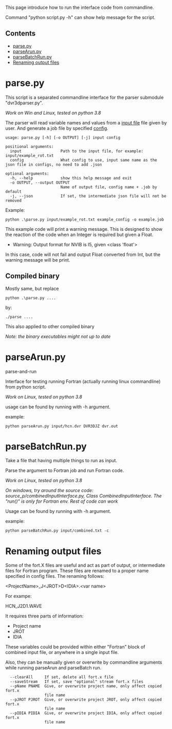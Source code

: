 This page introduce how to run the interface code from commandline.

Command "python script.py -h" can show help message for the script.

## Contents
* [parse.py](#parse.py)
* [parseArun.py](#parseArun.py)
* [parseBatchRun.py](#parsebatchrun.py)
* [Renaming output files](#renaming-output-files)


# parse.py
This script is a separated commandline interface for the parser submodule "dvr3dparser.py".

*Work on Win and Linux, tested on python 3.8*

The parser will read variable names and values from a [input file](/DVR3Dinterface/input/) file given by user. And generate a job file by specified [config](/DVR3Dinterface/configs/).
~~~~
usage: parse.py [-h] [-o OUTPUT] [-j] input config

positional arguments:
  input                 Path to the input file, for example: input/example_rot.txt
  config                What config to use, input same name as the json file in configs, no need to add .json

optional arguments:
  -h, --help            show this help message and exit
  -o OUTPUT, --output OUTPUT
                        Name of output file, config name + .job by default
  -j, --json            If set, the intermediate json file will not be removed
~~~~
Example:
~~~~
python .\parse.py input/example_rot.txt example_config -o example.job
~~~~
This example code will print a warning message. This is designed to show the reaction of the code when an Integer is required but given a Float.
 * Warning: Output format for NVIB is I5, given \<class 'float'\>

In this case, code will not fail and output Float converted from Int, but the warning message will be print.

## Compiled binary
Mostly same, but replace
~~~~
python .\parse.py ....
~~~~
by:
~~~~
./parse ....
~~~~

This also applied to other compiled binary

*Note: the binary executables might not up to date*

# parseArun.py
parse-and-run

Interface for testing running Fortran (actually running linux commandline) from python script.

*Work on Linux, tested on python 3.8*

usage can be found by running with -h argument.

example:
~~~~
python parseArun.py input/hcn.dvr DVR3DJZ dvr.out
~~~~

# parseBatchRun.py
Take a file that having multiple things to run as input.

Parse the argument to Fortran job and run Fortran code.

*Work on Linux, tested on python 3.8*

*On windows, try around the source code: source_p/combinedInputInterface.py, Class CombinedInputInterface. The "run()" is only for Fortran env. Rest of code can work*

Usage can be found by running with -h argument.

example:
~~~~
python parseBatchRun.py input/combined.txt -c
~~~~

# Renaming output files
Some of the fort.X files are useful and act as part of output, or intermediate files for Fortran program. These files are renamed to a proper name specified in config files. The renaming follows:

\<ProjectName\>_J\<JROT\>D\<IDIA\>.\<var name\>

For exampe:

HCN_J2D1.WAVE

It requires three parts of information:
* Project name
* JROT
* IDIA

These variables could be provided within either "Fortran" block of combined input file, or anywhere in a single input file.

Also, they can be manually given or overwrite by commandline arguments while running parseArun and parseBatch run.
~~~~
  --clearAll     If set, delete all fort.x file
  --saveStream   If set, save "optional" stream fort.x files
  --pName PNAME  Give, or overwrite project name, only affect copied fort.x
                 file name
  --pJROT PJROT  Give, or overwrite project JROT, only affect copied fort.x
                 file name
  --pIDIA PIDIA  Give, or overwrite project IDIA, only affect copied fort.x
                 file name
~~~~